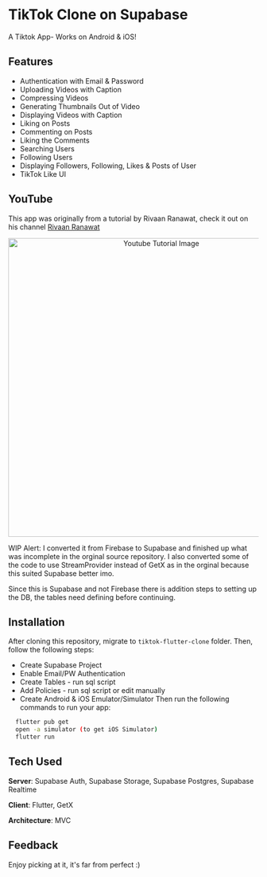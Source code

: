 # TikTok Clone on Supabase

A Tiktok App- Works on Android & iOS!

## Features

- Authentication with Email & Password
- Uploading Videos with Caption
- Compressing Videos
- Generating Thumbnails Out of Video
- Displaying Videos with Caption
- Liking on Posts
- Commenting on Posts
- Liking the Comments
- Searching Users
- Following Users
- Displaying Followers, Following, Likes & Posts of User
- TikTok Like UI

## YouTube

This app was originally from a tutorial by Rivaan Ranawat, check it out on his channel [Rivaan Ranawat](https://youtu.be/4E4V9F3cbp4)

<p align="center">
  <img width="600" src="https://github.com/RivaanRanawat/tiktok-flutter-clone/blob/master/screenshot.png?raw=true" alt="Youtube Tutorial Image">
</p>

WIP Alert: I converted it from Firebase to Supabase and finished up what was incomplete in the orginal source repository. I also converted some of the code to use StreamProvider instead of GetX as in the orginal because this suited Supabase better imo.

Since this is Supabase and not Firebase there is addition steps to setting up the DB, the tables need defining before continuing.

## Installation

After cloning this repository, migrate to `tiktok-flutter-clone` folder. Then, follow the following steps:

- Create Supabase Project
- Enable Email/PW Authentication
- Create Tables - run sql script
- Add Policies - run sql script or edit manually
- Create Android & iOS Emulator/Simulator
  Then run the following commands to run your app:

```bash
  flutter pub get
  open -a simulator (to get iOS Simulator)
  flutter run
```

## Tech Used

**Server**: Supabase Auth, Supabase Storage, Supabase Postgres, Supabase Realtime

**Client**: Flutter, GetX

**Architecture**: MVC

## Feedback

Enjoy picking at it, it's far from perfect :)
